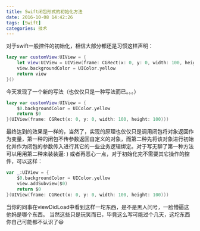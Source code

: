 ```yaml
---
title: Swift闭包形式的初始化方法
date: 2016-10-08 14:42:26
tags: [Swift]
categories: 技术
---
```

对于swift一般控件的初始化，相信大部分都还是习惯这样声明：
``` swift
lazy var customView:UIView = {
    let view:UIView = UIView(frame: CGRect(x: 0, y: 0, width: 100, height: 100))
    view.backgroundColor = UIColor.yellow
    return view
}()
```
今天发现了一个新的写法（也仅仅只是一种写法而已。。。）
``` swift
lazy var customView:UIView = {
    $0.backgroundColor = UIColor.yellow
    return $0
}(UIView(frame: CGRect(x: 0, y: 0, width: 100, height: 100)))
```
<!--more-->

最终达到的效果是一样的，当然了，实现的原理也仅仅只是调用闭包将对象返回作为变量，第一种的闭包不传参数返回自定义的对象，而第二种先将该对象进行初始化并作为闭包的参数传入进行其它的一些业务逻辑绑定。对于写无聊了第一种方法可以用用第二种来装装逼: )
或者再恶心一点，对于初始化完不需要其它操作的控件，可以这样：
``` swift
var _:UIView = {
    $0.backgroundColor = UIColor.yellow
    view.addSubview($0)
    return $0
}(UIView(frame: CGRect(x: 0, y: 0, width: 100, height: 100)))
```
当你的同事在viewDidLoad中看到这样一坨东西，是不是黑人问号，一脸懵逼这他妈是哪个东西。
当然这些只是玩笑而已，毕竟这么写可能过个几天，这坨东西你自己可能都不认识了😃
